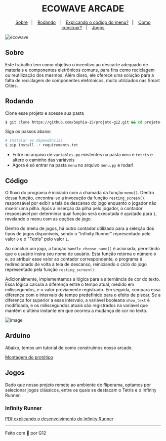 <h1 align="center">
 ECOWAVE ARCADE
</h1>

<p align="center">
  <a href="#sobre">Sobre</a>&nbsp;&nbsp;&nbsp;|&nbsp;&nbsp;&nbsp;
  <a href="#rodando">Rodando</a>&nbsp;&nbsp;&nbsp;|&nbsp;&nbsp;&nbsp;
  <a href="#código">Explicando o código do menu?</a>&nbsp;&nbsp;&nbsp;|&nbsp;&nbsp;&nbsp;
  <a href="#arduino">Como construir?</a>&nbsp;&nbsp;&nbsp;|&nbsp;&nbsp;&nbsp;
  <a href="#jogos">Jogos</a>
</p> 

![ecowave](https://github.com/Sophia-15/projeto-g12/assets/67246528/fd7debaf-04e8-48dd-aedf-40059c31b361)


## Sobre
Este trabalho tem como objetivo o incentivo ao descarte adequado de materiais e
componentes eletrônicos comuns, para fins como reciclagem ou reutilização dos
mesmos. Além disso, ele oferece uma solução para a falta de reciclagem de componentes
eletrônicos, muito utilizados nas Smart Cities.

## Rodando
Clone esse projeto e acesse sua pasta

```bash
$ git clone https://github.com/Sophia-15/projeto-g12.git && cd projeto-g12
```

Siga os passos abaixo
```bash
# Instalar as dependências 
$ pip install -r requirements.txt
```
- Entre no arquivo de ```variables.py``` existentes na pasta ```menu``` e ```tetris``` e altere o caminho das variáveis
- Agora é só entrar na pasta ```menu``` no arquivo ```menu.py``` e rodar!

## Código
<p>

O fluxo do programa é iniciado com a chamada da função ```menu()```. Dentro dessa função, encontra-se a invocação da função ```resting_screen()```, responsável por exibir a tela de descanso do jogo enquanto o jogador não inserir uma pilha. Após a inserção da pilha pelo jogador, o contador responsável por determinar qual função será executada é ajustado para ```1```, revelando o menu com as opções de jogo.

Dentro do menu de jogos, há outro contador utilizado para a seleção dos tipos de jogos disponíveis, sendo o "Infinity Runner" representado pelo valor ```0``` e o "Tetris" pelo valor ```1```.

Ao concluir um jogo, a função ```handle_choose_name()``` é acionada, permitindo que o usuário insira seu nome de usuário. Esta função retorna o número ```0``` e, ao atribuir esse valor ao contador correspondente, o programa é redirecionado de volta à tela de descanso, reiniciando o ciclo do jogo representado pela função ```resting_screen()```.

Adicionalmente, implementamos a lógica para a alternância de cor do texto. Essa lógica calcula a diferença entre o tempo atual, medido em milissegundos, e o valor previamente registrado. Em seguida, compara essa diferença com o intervalo de tempo predefinido para o efeito de piscar. Se a diferença for superior a esse intervalo, a variável booleana ```show_text``` é modificada, e os milissegundos atuais são registrados na variável que mantém o último instante em que ocorreu a mudança de cor no texto.

![image](https://github.com/Sophia-15/projeto-g12/assets/67246528/63870354-d844-45f1-b5b3-b5ef1b9bbb8f)
</p>

## Arduino
<p>
 Abaixo, temos um tutorial de como construímos nosso arcade.
</p>

[Montagem do protótipo](https://github.com/Sophia-15/projeto-g12/files/13507701/Tutorial.de.Montagem.pdf)


## Jogos
<p>
  Dado que nosso projeto remete ao ambiente de fliperama, optamos por selecionar jogos clássicos, entre os quais se destacam o Tetris e o Infinity Runner.
</p>

### Infinity Runner
[PDf explicando o desenvolvimento do Infinity Runner](https://github.com/Sophia-15/projeto-g12/files/13507514/Tutorial_InfinityRunner.pdf)

---

Feito com 💚 por G12 




